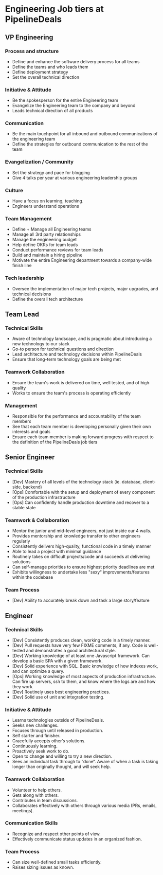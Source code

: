# Engineering Job tiers at PipelineDeals

## VP Engineering

### Process and structure

 * Define and enhance the software delivery process for all teams
 * Define the teams and who leads them
 * Define deployment strategy
 * Set the overall technical direction

### Initiative & Attitude

 * Be the spokesperson for the entire Engineering team
 * Evangelize the Engineering team to the company and beyond
 * Leads technical direction of all products
 
### Communication

* Be the main touchpoint for all inbound and outbound communications of the engineering team
* Define the strategies for outbound communication to the rest of the team

### Evangelization / Community

* Set the strategy and pace for blogging
* Give 4 talks per year at various engineering leadership groups

### Culture

* Have a focus on learning, teaching.
* Engineers understand operations

### Team Management

 * Define + Manage all Engineering teams
 * Manage all 3rd party relationships
 * Manage the engineering budget
 * Help define OKRs for team leads
 * Conduct performance reviews for team leads
 * Build and maintain a hiring pipeline
 * Motivate the entire Engineering department towards a company-wide finish line

### Tech leadership

* Oversee the implementation of major tech projects, major upgrades, and technical decisions
* Define the overall tech architecture

## Team Lead

### Technical Skills

 * Aware of technology landscape, and is pragmatic about introducing a new technology to our stack
 * Go-to person for technical questions and direction
 * Lead architecture and technology decisions within PipelineDeals
 * Ensure that long-term technology goals are being met

### Teamwork Collaboration
 * Ensure the team's work is delivered on time, well tested, and of high quality
 * Works to ensure the team's process is operating efficiently

### Management
 * Responsible for the performance and accountability of the team members
 * See that each team member is developing personally given their own interests and goals
 * Ensure each team member is making forward progress with respect to the definition of the PipelineDeals job tiers

## Senior Engineer

### Technical Skills
 * [Dev] Mastery of all levels of the technology stack (ie. database, client-side, backend)
 * [Ops] Comfortable with the setup and deployment of every component of the production infrastructure
 * [Ops] Can confidently handle production downtime and recover to a stable state

### Teamwork & Collaboration
 * Mentor the junior and mid-level engineers, not just inside our 4 walls.
 * Provides mentorship and knowledge transfer to other engineers regularly
 * Consistently delivers high-quality, functional code in a timely manner
 * Able to lead a project with minimal guidance
 * Routinely takes on difficult projects/code and succeeds at delivering solutions
 * Can self-manage priorities to ensure highest priority deadlines are met
 * Exhibits willingness to undertake less "sexy" improvements/features within the codebase

### Team Process
 * [Dev] Ability to accurately break down and task a large story/feature

## Engineer

### Technical Skills
 * [Dev] Consistently produces clean, working code in a timely manner.
 * [Dev] Pull requests have very few FIXME comments, if any.  Code is well-tested and demonstrates a good architectural style.
 * [Dev] Working knowledge of at least one Javascript framework.  Can develop a basic SPA with a given framework.
 * [Dev] Solid experience with SQL.  Basic knowledge of how indexes work, and can optimize a query.
 * [Ops] Working knowledge of most aspects of production infrastructure.  Can fire up servers, ssh to them, and know where the logs are and how they work.
 * [Dev] Routinely uses best engineering practices.
 * [Dev] Solid use of unit and integration testing.

### Initiative & Attitude
 * Learns technologies outside of PipelineDeals.
 * Seeks new challenges.
 * Focuses through until released in production.
 * Self starter and finisher.
 * Gracefully accepts other’s solutions.
 * Continuously learning.
 * Proactively seek work to do.
 * Open to change and willing to try a new direction.
 * Sees an individual task through to “done”.  Aware of when a task is taking longer than originally thought, and will seek help.

### Teamwork Collaboration
 * Volunteer to help others.
 * Gets along with others.
 * Contributes in team discussions.
 * Collaborates effectively with others through various media (PRs, emails, meetings).

### Communication Skills
 * Recognize and respect other points of view.
 * Effectively communicate status updates in an organized fashion.

### Team Process
 * Can size well-defined small tasks efficiently.
 * Raises sizing issues as known.
